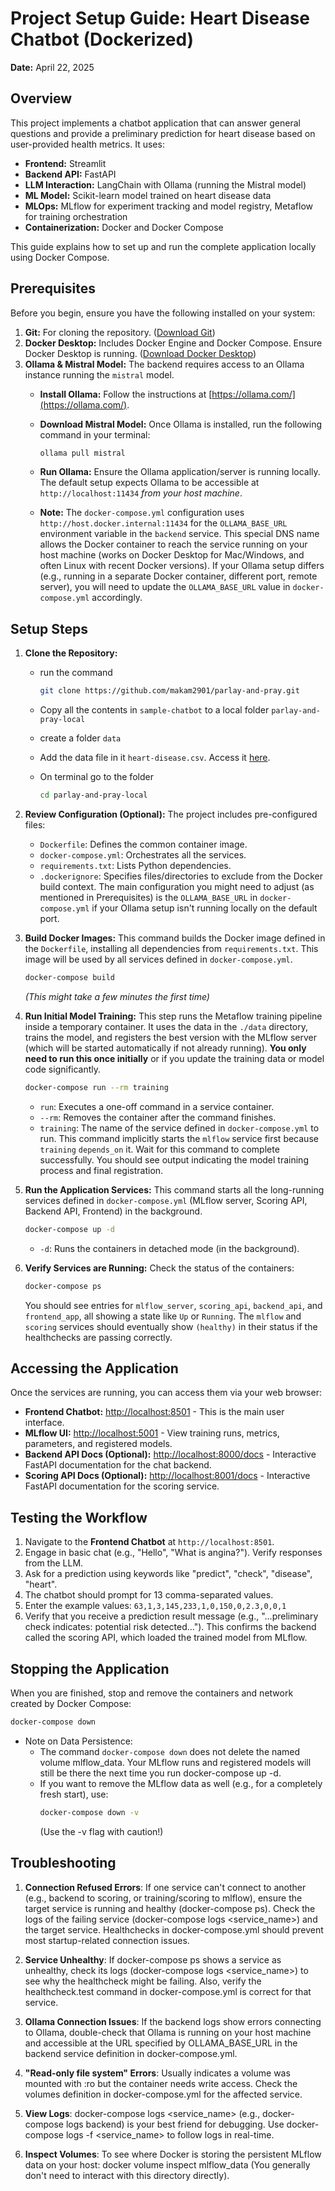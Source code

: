 # Project Setup Guide: Heart Disease Chatbot (Dockerized)

**Date:** April 22, 2025

## Overview

This project implements a chatbot application that can answer general questions and provide a preliminary prediction for heart disease based on user-provided health metrics. It uses:
* **Frontend:** Streamlit
* **Backend API:** FastAPI
* **LLM Interaction:** LangChain with Ollama (running the Mistral model)
* **ML Model:** Scikit-learn model trained on heart disease data
* **MLOps:** MLflow for experiment tracking and model registry, Metaflow for training orchestration
* **Containerization:** Docker and Docker Compose

This guide explains how to set up and run the complete application locally using Docker Compose.

## Prerequisites

Before you begin, ensure you have the following installed on your system:

1.  **Git:** For cloning the repository. ([Download Git](https://git-scm.com/downloads))
2.  **Docker Desktop:** Includes Docker Engine and Docker Compose. Ensure Docker Desktop is running. ([Download Docker Desktop](https://www.docker.com/products/docker-desktop/))
3.  **Ollama & Mistral Model:** The backend requires access to an Ollama instance running the `mistral` model.
    * **Install Ollama:** Follow the instructions at [https://ollama.com/](https://ollama.com/).
    * **Download Mistral Model:** Once Ollama is installed, run the following command in your terminal:
        ```bash
        ollama pull mistral
        ```
    * **Run Ollama:** Ensure the Ollama application/server is running locally. The default setup expects Ollama to be accessible at `http://localhost:11434` *from your host machine*.

    * **Note:** The `docker-compose.yml` configuration uses `http://host.docker.internal:11434` for the `OLLAMA_BASE_URL` environment variable in the `backend` service. This special DNS name allows the Docker container to reach the service running on your host machine (works on Docker Desktop for Mac/Windows, and often Linux with recent Docker versions). If your Ollama setup differs (e.g., running in a separate Docker container, different port, remote server), you will need to update the `OLLAMA_BASE_URL` value in `docker-compose.yml` accordingly.

## Setup Steps

1.  **Clone the Repository:**
    - run the command
        ```bash
        git clone https://github.com/makam2901/parlay-and-pray.git
        ```
    - Copy all the contents in `sample-chatbot` to a local folder `parlay-and-pray-local`

    - create a folder `data`

    - Add the data file in it `heart-disease.csv`. Access it [here](https://drive.google.com/open?id=1-3FGXqQn2FOPDx9YNEAdVW3H2cvRzcLu&usp=drive_fs).
    - On terminal go to the folder
        ```bash
        cd parlay-and-pray-local
        ```

2.  **Review Configuration (Optional):**
    The project includes pre-configured files:
    * `Dockerfile`: Defines the common container image.
    * `docker-compose.yml`: Orchestrates all the services.
    * `requirements.txt`: Lists Python dependencies.
    * `.dockerignore`: Specifies files/directories to exclude from the Docker build context.
    The main configuration you might need to adjust (as mentioned in Prerequisites) is the `OLLAMA_BASE_URL` in `docker-compose.yml` if your Ollama setup isn't running locally on the default port.

3.  **Build Docker Images:**
    This command builds the Docker image defined in the `Dockerfile`, installing all dependencies from `requirements.txt`. This image will be used by all services defined in `docker-compose.yml`.
    ```bash
    docker-compose build
    ```
    *(This might take a few minutes the first time)*

4.  **Run Initial Model Training:**
    This step runs the Metaflow training pipeline inside a temporary container. It uses the data in the `./data` directory, trains the model, and registers the best version with the MLflow server (which will be started automatically if not already running). **You only need to run this once initially** or if you update the training data or model code significantly.
    ```bash
    docker-compose run --rm training
    ```
    * `run`: Executes a one-off command in a service container.
    * `--rm`: Removes the container after the command finishes.
    * `training`: The name of the service defined in `docker-compose.yml` to run.
    This command implicitly starts the `mlflow` service first because `training` `depends_on` it. Wait for this command to complete successfully. You should see output indicating the model training process and final registration.

5.  **Run the Application Services:**
    This command starts all the long-running services defined in `docker-compose.yml` (MLflow server, Scoring API, Backend API, Frontend) in the background.
    ```bash
    docker-compose up -d
    ```
    * `-d`: Runs the containers in detached mode (in the background).

6.  **Verify Services are Running:**
    Check the status of the containers:
    ```bash
    docker-compose ps
    ```
    You should see entries for `mlflow_server`, `scoring_api`, `backend_api`, and `frontend_app`, all showing a state like `Up` or `Running`. The `mlflow` and `scoring` services should eventually show `(healthy)` in their status if the healthchecks are passing correctly.

## Accessing the Application

Once the services are running, you can access them via your web browser:

* **Frontend Chatbot:** [http://localhost:8501](http://localhost:8501) - This is the main user interface.
* **MLflow UI:** [http://localhost:5001](http://localhost:5001) - View training runs, metrics, parameters, and registered models.
* **Backend API Docs (Optional):** [http://localhost:8000/docs](http://localhost:8000/docs) - Interactive FastAPI documentation for the chat backend.
* **Scoring API Docs (Optional):** [http://localhost:8001/docs](http://localhost:8001/docs) - Interactive FastAPI documentation for the scoring service.

## Testing the Workflow

1.  Navigate to the **Frontend Chatbot** at `http://localhost:8501`.
2.  Engage in basic chat (e.g., "Hello", "What is angina?"). Verify responses from the LLM.
3.  Ask for a prediction using keywords like "predict", "check", "disease", "heart".
4.  The chatbot should prompt for 13 comma-separated values.
5.  Enter the example values: `63,1,3,145,233,1,0,150,0,2.3,0,0,1`
6.  Verify that you receive a prediction result message (e.g., "...preliminary check indicates: potential risk detected..."). This confirms the backend called the scoring API, which loaded the trained model from MLflow.

## Stopping the Application

When you are finished, stop and remove the containers and network created by Docker Compose:

```bash
docker-compose down
```
- Note on Data Persistence:
    -  The command `docker-compose down` does not delete the named volume mlflow_data. Your MLflow runs and registered models will still be there the next time you run docker-compose up -d.
    - If you want to remove the MLflow data as well (e.g., for a completely fresh start), use:
        ```bash
        docker-compose down -v
        ```
        (Use the -v flag with caution!)

## Troubleshooting


1. **Connection Refused Errors**: If one service can't connect to another (e.g., backend to scoring, or training/scoring to mlflow), ensure the target service is running and healthy (docker-compose ps). Check the logs of the failing service (docker-compose logs <service_name>) and the target service. Healthchecks in docker-compose.yml should prevent most startup-related connection issues.

2. **Service Unhealthy**: If docker-compose ps shows a service as unhealthy, check its logs (docker-compose logs <service_name>) to see why the healthcheck might be failing. Also, verify the healthcheck.test command in docker-compose.yml is correct for that service.

3. **Ollama Connection Issues**: If the backend logs show errors connecting to Ollama, double-check that Ollama is running on your host machine and accessible at the URL specified by OLLAMA_BASE_URL in the backend service definition in docker-compose.yml.

4. **"Read-only file system" Errors**: Usually indicates a volume was mounted with :ro but the container needs write access. Check the volumes definition in docker-compose.yml for the affected service.

5. **View Logs**: docker-compose logs <service_name> (e.g., docker-compose logs backend) is your best friend for debugging. Use docker-compose logs -f <service_name> to follow logs in real-time.

6. **Inspect Volumes**: To see where Docker is storing the persistent MLflow data on your host: docker volume inspect mlflow_data (You generally don't need to interact with this directory directly).